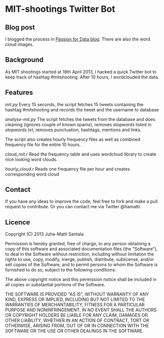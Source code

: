 <h1> MIT-shootings Twitter Bot </h1>

<h2> Blog post </h2>

I blogged the process in <a href="https://passionfordata.wordpress.com/2013/04/20/visualising-mitshooting-related-tweets/"> Passion for Data blog</a>. There are also the word cloud images.
<h2> Background </h2>

As MIT shootings started at 18th April 2013, I hacked a quick Twitter bot to keep track of hashtag #mitshooting. After 10 hours, I wordclouded the data.

<h2> Features </h2>

<i>mit.py</i>
Every 15 seconds, the script fetches 15 tweets containing the hashtag #mitshooting and records the tweet and the username to database

<i>analyse-mit.py</i>
The script fetches the tweets from the database and does cleaning (ignores couple of known spams), removes stopwords listed in <i>stopwords.txt</i>, removes punctuation, hashtags, mentions and links.

The script also creates hourly frequency files as well as combined frequency file for the entire 10 hours.

<i>cloud_mit.r</i>
Read the frequency table and uses wordcloud library to create nice looking word clouds.

<i>hourly_cloud.r</i>
Reads one frequency file per hour and creates corresponding word cloud


<h2> Contact </h2>

If you have any ideas to improve the code, feel free to fork and make a pull request to contribute. Or you can contact me via Twitter @hamatti.

<h2> Licence </h2>

Copyright (C) 2013 Juha-Matti Santala

Permission is hereby granted, free of charge, to any person obtaining a copy of this software and associated documentation files (the "Software"), to deal in the Software without restriction, including without limitation the rights to use, copy, modify, merge, publish, distribute, sublicense, and/or sell copies of the Software, and to permit persons to whom the Software is furnished to do so, subject to the following conditions:

The above copyright notice and this permission notice shall be included in all copies or substantial portions of the Software.

THE SOFTWARE IS PROVIDED "AS IS", WITHOUT WARRANTY OF ANY KIND, EXPRESS OR IMPLIED, INCLUDING BUT NOT LIMITED TO THE WARRANTIES OF MERCHANTABILITY, FITNESS FOR A PARTICULAR PURPOSE AND NONINFRINGEMENT. IN NO EVENT SHALL THE AUTHORS OR COPYRIGHT HOLDERS BE LIABLE FOR ANY CLAIM, DAMAGES OR OTHER LIABILITY, WHETHER IN AN ACTION OF CONTRACT, TORT OR OTHERWISE, ARISING FROM, OUT OF OR IN CONNECTION WITH THE SOFTWARE OR THE USE OR OTHER DEALINGS IN THE SOFTWARE.
